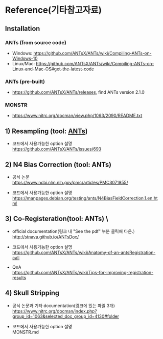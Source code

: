 # Reference(기타참고자료)
## Installation
### ANTs (from source code)
- Windows: https://github.com/ANTsX/ANTs/wiki/Compiling-ANTs-on-Windows-10
- Linux/Mac: https://github.com/ANTsX/ANTs/wiki/Compiling-ANTs-on-Linux-and-Mac-OS#get-the-latest-code

### ANTs (pre-built)
- https://github.com/ANTsX/ANTs/releases, find ANTs version 2.1.0

### MONSTR
- https://www.nitrc.org/docman/view.php/1063/2090/README.txt


## 1) Resampling (tool: [ANTs]())
- 코드에서 사용가능한 option 설명 \
https://github.com/ANTsX/ANTs/issues/693

## 2) N4 Bias Correction (tool: ANTs)
- 공식 논문 \
https://www.ncbi.nlm.nih.gov/pmc/articles/PMC3071855/

- 코드에서 사용가능한 option 설명 \
https://manpages.debian.org/testing/ants/N4BiasFieldCorrection.1.en.html

## 3) Co-Registeration(tool: ANTs) \
- official documentation(링크 내 "See the pdf" 부분 클릭해 다운.) \
http://stnava.github.io/ANTsDoc/

- 코드에서 사용가능한 option 설명 \
https://github.com/ANTsX/ANTs/wiki/Anatomy-of-an-antsRegistration-call

- QnA \
https://github.com/ANTsX/ANTs/wiki/Tips-for-improving-registration-results

## 4) Skull Stripping
- 공식 논문과 기타 documentation(링크에 있는 파일 3개) \
https://www.nitrc.org/docman/index.php?group_id=1063&selected_doc_group_id=4130#folder

- 코드에서 사용가능한 option 설명 \
MONSTR.md

